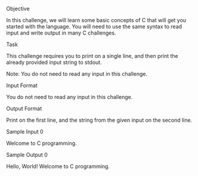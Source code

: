 Objective

In this challenge, we will learn some basic concepts of C that will get you started with the language. You will need to use the same syntax to read input and write output in many C challenges.

Task

This challenge requires you to print on a single line, and then print the already provided input string to stdout.

Note: You do not need to read any input in this challenge.

Input Format

You do not need to read any input in this challenge.

Output Format

Print on the first line, and the string from the given input on the second line.

Sample Input 0

Welcome to C programming.

Sample Output 0

Hello, World!
Welcome to C programming.


